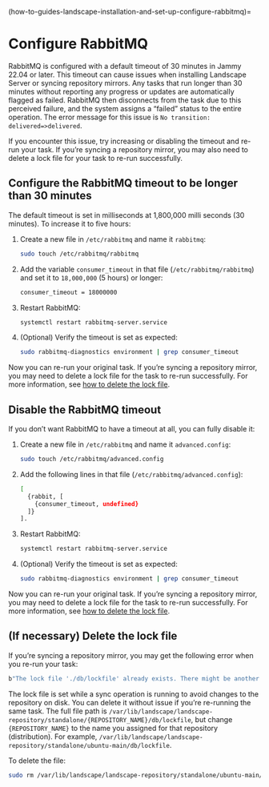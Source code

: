 (how-to-guides-landscape-installation-and-set-up-configure-rabbitmq)=
# Configure RabbitMQ

RabbitMQ is configured with a default timeout of 30 minutes in Jammy 22.04 or later. This timeout can cause issues when installing Landscape Server or syncing repository mirrors. Any tasks that run longer than 30 minutes without reporting any progress or updates are automatically flagged as failed. RabbitMQ then disconnects from the task due to this perceived failure, and the system assigns a “failed” status to the entire operation. The error message for this issue is `No transition: delivered=>delivered`. 

If you encounter this issue, try increasing or disabling the timeout and re-run your task. If you’re syncing a repository mirror, you may also need to delete a lock file for your task to re-run successfully.

## Configure the RabbitMQ timeout to be longer than 30 minutes

The default timeout is set in milliseconds at 1,800,000 milli seconds (30 minutes). To increase it to five hours:

1. Create a new file in `/etc/rabbitmq` and name it `rabbitmq`:
    
    ```bash
    sudo touch /etc/rabbitmq/rabbitmq
    ```
    
2. Add the variable `consumer_timeout` in that file (`/etc/rabbitmq/rabbitmq`) and set it to `18,000,000` (5 hours) or longer:
    
    ```bash
    consumer_timeout = 18000000
    ```
    
3. Restart RabbitMQ:
    
    ```bash
    systemctl restart rabbitmq-server.service
    ```
    
4. (Optional) Verify the timeout is set as expected:
    
    ```bash
    sudo rabbitmq-diagnostics environment | grep consumer_timeout
    ```
    

Now you can re-run your original task. If you’re syncing a repository mirror, you may need to delete a lock file for the task to re-run successfully. For more information, see [how to delete the lock file](#if-necessary-delete-the-lock-file).

## Disable the RabbitMQ timeout

If you don’t want RabbitMQ to have a timeout at all, you can fully disable it:

1. Create a new file in `/etc/rabbitmq` and name it `advanced.config`:
    
    ```bash
    sudo touch /etc/rabbitmq/advanced.config
    ```
    
2. Add the following lines in that file (`/etc/rabbitmq/advanced.config`):
    
    ```bash
    [
      {rabbit, [
        {consumer_timeout, undefined}
      ]}
    ].
    ```
    
3. Restart RabbitMQ:
    
    ```bash
    systemctl restart rabbitmq-server.service
    ```
    
4. (Optional) Verify the timeout is set as expected:
    
    ```bash
    sudo rabbitmq-diagnostics environment | grep consumer_timeout
    ```
    

Now you can re-run your original task. If you’re syncing a repository mirror, you may need to delete a lock file for the task to re-run successfully. For more information, see [how to delete the lock file](#if-necessary-delete-the-lock-file).

## (If necessary) Delete the lock file

If you’re syncing a repository mirror, you may get the following error when you re-run your task:

```bash
b"The lock file './db/lockfile' already exists. There might be another instance with the\r\nsame database dir running. To avoid locking overhead, only one process\r\ncan access the database at the same time. Do not delete the lock file unless\r\nyou are sure no other version is still running!\r\nThere have been errors!\r\n"
```

The lock file is set while a sync operation is running to avoid changes to the repository on disk. You can delete it without issue if you’re re-running the same task. The full file path is `/var/lib/landscape/landscape-repository/standalone/{REPOSITORY_NAME}/db/lockfile`, but change `{REPOSITORY_NAME}` to the name you assigned for that repository (distribution). For example, `/var/lib/landscape/landscape-repository/standalone/ubuntu-main/db/lockfile`.

To delete the file:

```bash
sudo rm /var/lib/landscape/landscape-repository/standalone/ubuntu-main/db/lockfile
```

